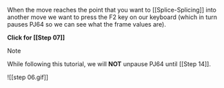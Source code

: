 
When the move reaches the point that you want to [[Splice-Splicing]] into another move we want to press the F2 key on our keyboard (which in turn pauses PJ64 so we can see what the frame values are). 

**Click for [[Step 07]]**

>[!Note]
>While following this tutorial, we will **NOT** unpause PJ64 until [[Step 14]].

![[step 06.gif]]